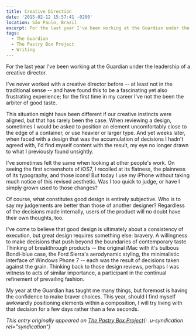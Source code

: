 ```yaml
---
title: Creative Direction
date: '2015-02-12 15:57:41 -0200'
location: São Paulo, Brazil
excerpt: For the last year I've been working at the Guardian under the leadership of a creative director. I've never worked with a creative director before -- at least not in the traditional sense -- and have found this to be a fascinating yet also frustrating experience; for the first time in my career I've not the been the arbiter of good taste.
tags:
  - The Guardian
  - The Pastry Box Project
  - Writing
---
```

For the last year I've been working at the Guardian under the leadership of a creative director.

I've never worked with a creative director before -- at least not in the traditional sense -- and have found this to be a fascinating yet also frustrating experience; for the first time in my career I've not the been the arbiter of good taste.

This situation might have been different if our creative instincts were aligned, but that has rarely been the case. When reviewing a design, sometimes I would be asked to position an element uncomfortably close to the edge of a container, or use heavier or larger type. And yet weeks later, when faced with a design that was the accumulation of decisions I hadn't agreed with, I'd find myself content with the result, my eye no longer drawn to what I previously found unsightly.

I've sometimes felt the same when looking at other people's work. On seeing the first screenshots of iOS7, I recoiled at its flatness, the plainness of its typography, and those icons! But today I use my iPhone without taking much notice of this revised aesthetic. Was I too quick to judge, or have I simply grown used to those changes?

Of course, what constitutes good design is entirely subjective. Who is to say my judgements are better than those of another designer? Regardless of the decisions made internally, users of the product will no doubt have their own thoughts, too.

I've come to believe that good design is ultimately about a consistency of execution, but great design requires something else: bravery. A willingness to make decisions that push beyond the boundaries of contemporary taste. Thinking of breakthrough products -- the original iMac with it's bulbous Bondi-blue case, the Ford Sierra's aerodynamic styling, the minimalistic interface of Windows Phone 7 -- each was the result of decisions taken against the grain. Thinking back to those design reviews, perhaps I was witness to acts of similar importance, a participant in the continual refinement of prevailing fashion.

My year at the Guardian has taught me many things, but foremost is having the confidence to make braver choices. This year, should I find myself awkwardly positioning elements within a composition, I will try living with that decision for a few days rather than a few seconds.

_This entry originally appeared on [The Pastry Box Project][1]{: .u-syndication rel="syndication"}_

[1]: https://the-pastry-box-project.net/paul-lloyd/2015-january-12

